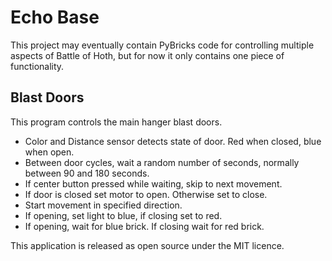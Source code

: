 # Echo Base

This project may eventually contain PyBricks code for controlling multiple aspects of Battle of Hoth, but for now it only contains one piece of functionality.

## Blast Doors

This program controls the main hanger blast doors.

- Color and Distance sensor detects state of door. Red when closed, blue when open.
- Between door cycles, wait a random number of seconds, normally between 90 and 180 seconds.
- If center button pressed while waiting, skip to next movement.
- If door is closed set motor to open. Otherwise set to close.
- Start movement in specified direction.
- If opening, set light to blue, if closing set to red.
- If opening, wait for blue brick. If closing wait for red brick.

This application is released as open source under the MIT licence.
